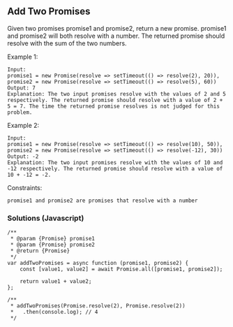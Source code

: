 ## Add Two Promises

Given two promises promise1 and promise2, return a new promise. promise1 and promise2 will both resolve with a number. The returned promise should resolve with the sum of the two numbers.

Example 1:
```
Input:
promise1 = new Promise(resolve => setTimeout(() => resolve(2), 20)),
promise2 = new Promise(resolve => setTimeout(() => resolve(5), 60))
Output: 7
Explanation: The two input promises resolve with the values of 2 and 5 respectively. The returned promise should resolve with a value of 2 + 5 = 7. The time the returned promise resolves is not judged for this problem.
```

Example 2:
```
Input:
promise1 = new Promise(resolve => setTimeout(() => resolve(10), 50)),
promise2 = new Promise(resolve => setTimeout(() => resolve(-12), 30))
Output: -2
Explanation: The two input promises resolve with the values of 10 and -12 respectively. The returned promise should resolve with a value of 10 + -12 = -2.
```
Constraints:
```
promise1 and promise2 are promises that resolve with a number
```
### Solutions (Javascript)
```
/**
 * @param {Promise} promise1
 * @param {Promise} promise2
 * @return {Promise}
 */
var addTwoPromises = async function (promise1, promise2) {
    const [value1, value2] = await Promise.all([promise1, promise2]);

    return value1 + value2;
};

/**
 * addTwoPromises(Promise.resolve(2), Promise.resolve(2))
 *   .then(console.log); // 4
 */
```
